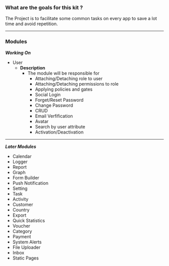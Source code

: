 ### What are the goals for this kit ? 
The Project is to facilitate some common tasks on every app to save a lot time and avoid repetition.

________

### Modules

_**Working On**_

* User
  * **Description**
    * The module will be responsible for 
      * Attaching/Detaching role to user
      * Attaching/Detaching permissions to role
      * Applying policies and gates
      * Social Login
      * Forget/Reset Password
      * Change Password
      * CRUD
      * Email Verfification
      * Avatar
      * Search by user attribute
      * Activation/Deactivation 
________

_**Later Modules**_
* Calendar
* Logger
* Report
* Graph
* Form Builder
* Push Notification
* Setting
* Task
* Activity
* Customer
* Country
* Export
* Quick Statistics
* Voucher
* Category
* Payment
* System Alerts
* File Uploader
* Inbox
* Static Pages

